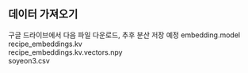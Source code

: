 ## 데이터 가져오기
구글 드라이브에서 다음 파일 다운로드, 추후 분산 저장 예정
embedding.model<br>
recipe_embeddings.kv<br>
recipe_embeddings.kv.vectors.npy<br>
soyeon3.csv<br>
